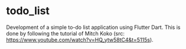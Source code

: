 # todo_list

Development of a simple to-do list application using Flutter Dart. This is done by following the tutorial of Mitch Koko (src: https://www.youtube.com/watch?v=HQ_ytw58tC4&t=5115s).
